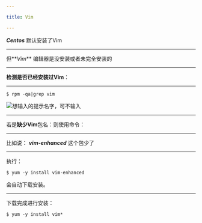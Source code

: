 ```yaml
---

title: Vim

---
```


**_Centos_** 默认安装了Vim

---

但**_Vim_** 编辑器是没安装或者未完全安装的

---

**检测是否已经安装过Vim**：

---

`$ rpm -qa|grep vim`


![想输入的提示名字，可不输入](https://i.loli.net/2019/05/11/5cd6c5118f758.png)

---

若是**缺少Vim**包名：则使用命令： 

---

比如说： ***vim-enhanced*** 这个包少了

---

执行：

`$ yum -y install vim-enhanced`

会自动下载安装。

---

下载完成进行安装： 

`$ yum -y install vim*`